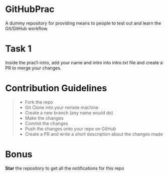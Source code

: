 # GitHubPrac
A dummy repository for providing means to people to test out and learn the Git/GitHub workflow.

# Task 1
Inside the prac1-intro, add your name and intro into intro.txt file and create a PR to merge your changes.

# Contribution Guidelines
> - Fork the repo 
> - Git Clone into your remote machine
> - Create a new branch (any name would do)
> - Make the changes
> - Commit the changes
> - Push the changes onto your repo on GitHub
> - Create a PR and write a short description about the changes made

# Bonus
**Star** the repository to get all the notifications for this repo

